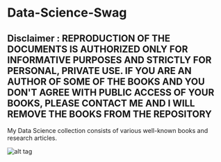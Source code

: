 # Data-Science-Swag

## Disclaimer : REPRODUCTION OF THE DOCUMENTS IS AUTHORIZED ONLY FOR INFORMATIVE PURPOSES AND STRICTLY FOR PERSONAL, PRIVATE USE. IF YOU ARE AN AUTHOR OF SOME OF THE BOOKS AND YOU DON'T AGREE WITH PUBLIC ACCESS OF YOUR BOOKS, PLEASE CONTACT ME AND I WILL REMOVE THE BOOKS FROM THE REPOSITORY

My Data Science collection consists of various well-known books and research articles.

![alt tag](https://github.com/RishiSankineni/Data-Science-Swag/blob/master/RoadToDataScientist1.png)

